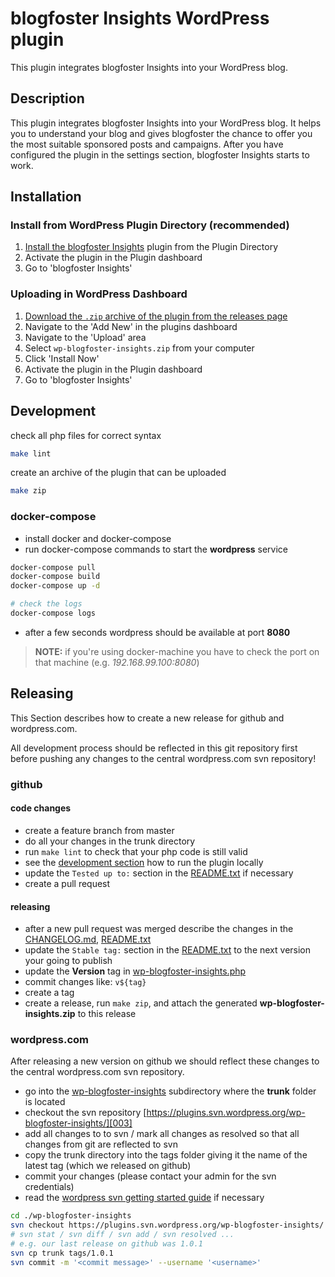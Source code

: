 # blogfoster Insights WordPress plugin

This plugin integrates blogfoster Insights into your WordPress blog.

## Description

This plugin integrates blogfoster Insights into your WordPress blog. It
helps you to understand your blog and gives blogfoster the chance to offer you
the most suitable sponsored posts and campaigns. After you have configured the
plugin in the settings section, blogfoster Insights starts to work.

## Installation

### Install from WordPress Plugin Directory (recommended)

1. [Install the blogfoster Insights][004] plugin from the Plugin Directory
2. Activate the plugin in the Plugin dashboard
3. Go to 'blogfoster Insights'

### Uploading in WordPress Dashboard

1. [Download the `.zip` archive of the plugin from the releases page][001]
2. Navigate to the 'Add New' in the plugins dashboard
3. Navigate to the 'Upload' area
4. Select `wp-blogfoster-insights.zip` from your computer
5. Click 'Install Now'
6. Activate the plugin in the Plugin dashboard
7. Go to 'blogfoster Insights'

## Development

check all php files for correct syntax

```bash
make lint
```

create an archive of the plugin that can be uploaded

```bash
make zip
```

### docker-compose

- install docker and docker-compose
- run docker-compose commands to start the **wordpress** service

```bash
docker-compose pull
docker-compose build
docker-compose up -d

# check the logs
docker-compose logs
```

- after a few seconds wordpress should be available at port **8080**

> **NOTE:** if you're using docker-machine you have to check the port on that machine (e.g. *192.168.99.100:8080*)

## Releasing

This Section describes how to create a new release for github and wordpress.com.

All development process should be reflected in this git repository first before pushing any changes to the
central wordpress.com svn repository!

### github

#### code changes

- create a feature branch from master
- do all your changes in the trunk directory
- run `make lint` to check that your php code is still valid
- see the [development section][009] how to run the plugin locally
- update the `Tested up to:` section in the [README.txt][006] if necessary
- create a pull request

#### releasing

- after a new pull request was merged describe the changes in the [CHANGELOG.md][007], [README.txt][006]
- update the `Stable tag:` section in the [README.txt][006] to the next version your going to publish
- update the **Version** tag in [wp-blogfoster-insights.php][005]
- commit changes like: `v${tag}`
- create a tag
- create a release, run `make zip`, and attach the generated **wp-blogfoster-insights.zip** to this release

### wordpress.com

After releasing a new version on github we should reflect these changes to the central wordpress.com svn repository.

- go into the [wp-blogfoster-insights][008] subdirectory where the **trunk** folder is located
- checkout the svn repository [https://plugins.svn.wordpress.org/wp-blogfoster-insights/][003]
- add all changes to to svn / mark all changes as resolved so that all changes from git are reflected to svn
- copy the trunk directory into the tags folder giving it the name of the latest tag (which we released on github)
- commit your changes (please contact your admin for the svn credentials)
- read the [wordpress svn getting started guide][002] if necessary

```bash
cd ./wp-blogfoster-insights
svn checkout https://plugins.svn.wordpress.org/wp-blogfoster-insights/
# svn stat / svn diff / svn add / svn resolved ...
# e.g. our last release on github was 1.0.1
svn cp trunk tags/1.0.1
svn commit -m '<commit message>' --username '<username>'
```

<!-- Links -->

[001]: https://github.com/blogfoster/wp-blogfoster-insights/releases/latest
[002]: https://wordpress.org/plugins/about/svn/
[003]: https://plugins.svn.wordpress.org/wp-blogfoster-insights/
[004]: https://wordpress.org/plugins/wp-blogfoster-insights/
[005]: wp-blogfoster-insights/trunk/wp-blogfoster-insights.php#L19
[006]: wp-blogfoster-insights/trunk/README.txt
[007]: CHANGELOG.md
[008]: wp-blogfoster-insights/
[009]: #development
